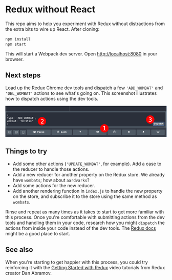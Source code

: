 # Redux without React

This repo aims to help you experiment with Redux without distractions from the extra bits to wire up React. After cloning:

```shell
npm install
npm start
```

This will start a Webpack dev server. Open [http://localhost:8080](http://localhost:8080) in your browser.


## Next steps

Load up the Redux Chrome dev tools and dispatch a few `'ADD_WOMBAT'` and `'DEL_WOMBAT'` actions to see what's going on. This screenshot illustrates how to dispatch actions using the dev tools.

![Dispatching actions using Redux dev tools](./screenshot1.png)



## Things to try

 - Add some other actions (`'UPDATE_WOMBAT'`, for example). Add a case to the reducer to handle those actions.
 - Add a new reducer for another property on the Redux store. We already have `wombats`; how about `aardvarks`?
 - Add some actions for the new reducer.
 - Add another rendering function in `index.js` to handle the new property on the store, and subscribe it to the store using the same method as `wombats`.

Rinse and repeat as many times as it takes to start to get more familiar with this process.  Once you're comfortable with submitting actions from the dev tools and handling them in your code, research how you might `dispatch` the actions from inside your code instead of the dev tools. The [Redux docs](http://redux.js.org/docs/api/Store.html#dispatch) might be a good place to start.


## See also

When you're starting to get happier with this process, you could try reinforcing it with the [Getting Started with Redux](https://egghead.io/courses/getting-started-with-redux) video tutorials from Redux creator Dan Abramov.

